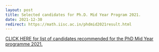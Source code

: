 ```yaml
---
layout: post
title: Selected candidates for Ph.D. Mid Year Program 2021.
date: 2021-12-30
redirect: https://math.iisc.ac.in/phdmid2021result.html
---
```


[CLICK HERE for list of candidates recommended for the PhD Mid Year programme 2021.](https://math.iisc.ac.in/phdmid2021result.html)
